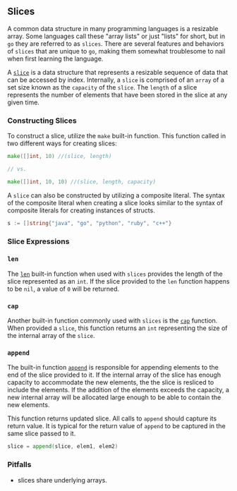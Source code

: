 ## Slices

A common data structure in many programming languages is a resizable array. Some languages call these "array lists" or just "lists" for short, but in `go` they are referred to as `slices`. There are several features and behaviors of `slices` that are unique to `go`, making them somewhat troublesome to nail when first learning the language.

A [`slice`](https://golang.org/ref/spec#Slice_types) is a data structure that represents a resizable sequence of data that can be accessed by index. Internally, a `slice` is comprised of an `array` of a set size known as the `capacity` of the `slice`. The `length` of a slice represents the number of elements that have been stored in the slice at any given time.

### Constructing Slices

To construct a slice, utilize the `make` built-in function. This function called in two different ways for creating slices:

```go
make([]int, 10) //(slice, length)

// vs.

make([]int, 10, 10) //(slice, length, capacity)
```

A `slice` can also be constructed by utilizing a composite literal. The syntax of the composite literal when creating a slice looks similar to the syntax of composite literals for creating instances of structs.

```go
s := []string{"java", "go", "python", "ruby", "c++"}
```

### Slice Expressions



### `len`

The [`len`](https://golang.org/ref/spec#Length_and_capacity) built-in function when used with `slices` provides the length of the slice represented as an `int`. If the slice provided to the `len` function happens to be `nil`, a value of `0` will be returned.

### `cap`

Another built-in function commonly used with `slices` is the [`cap`](https://golang.org/ref/spec#Length_and_capacity) function. When provided a `slice`, this function returns an `int` representing the size of the internal array of the `slice`.

### `append`

The built-in function [`append`](https://golang.org/pkg/builtin/#append) is responsible for appending elements to the end of the slice provided to it. If the internal array of the slice has enough capacity to accommodate the new elements, the the slice is resliced to include the elements. If the addition of the elements exceeds the capacity, a new internal array will be allocated large enough to be able to contain the new elements.

This function returns updated slice. All calls to `append` should capture its return value. It is typical for the return value of `append` to be captured in the same slice passed to it.

```go
slice = append(slice, elem1, elem2)
```

### Pitfalls

- slices share underlying arrays.
